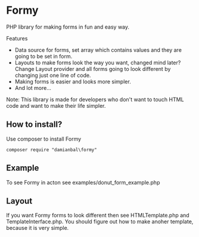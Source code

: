 # Formy
PHP library for making forms in fun and easy way.

Features

* Data source for forms, set array which contains values and they are going to be set in form.
* Layouts to make forms look the way you want, changed mind later? Change Layout provider and all forms going to look different by changing just one line of code. 
* Making forms is easier and looks more simpler.
* And lot more...


Note: This library is made for developers who don't want to touch HTML code and want to make their life simpler.

## How to install?
Use composer to install Formy

    composer require "damianbal\formy"
 
## Example

To see Formy in acton see examples/donut_form_example.php

## Layout
If you want Formy forms to look different then see HTMLTemplate.php and TemplateInterface.php. You should figure out how to make anoher template, because it is very simple.